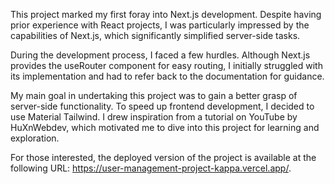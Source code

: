 This project marked my first foray into Next.js development. Despite having prior experience with React projects, I was particularly impressed by the capabilities of Next.js, which significantly simplified server-side tasks.

During the development process, I faced a few hurdles. Although Next.js provides the useRouter component for easy routing, I initially struggled with its implementation and had to refer back to the documentation for guidance.

My main goal in undertaking this project was to gain a better grasp of server-side functionality. To speed up frontend development, I decided to use Material Tailwind. I drew inspiration from a tutorial on YouTube by HuXnWebdev, which motivated me to dive into this project for learning and exploration.


For those interested, the deployed version of the project is available at the following URL: https://user-management-project-kappa.vercel.app/.
